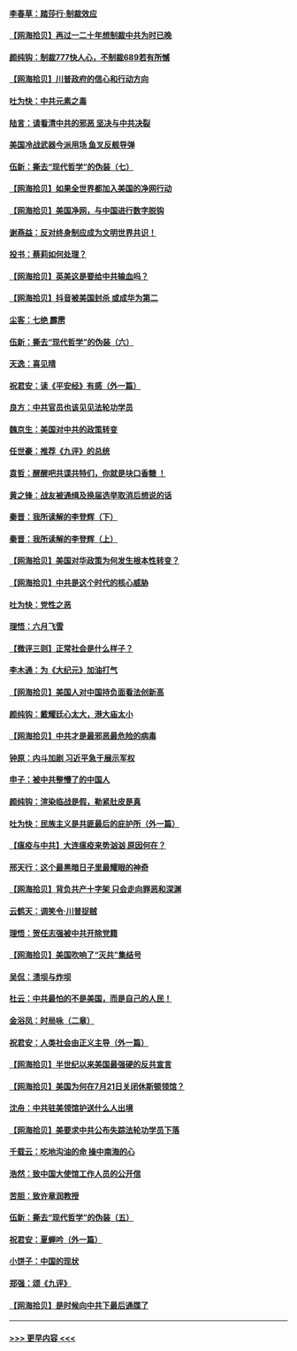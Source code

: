 #### [李春草：踏莎行·制裁效应](../pages/nsc993/n12318290.md?t=08102102) 
#### [【网海拾贝】再过一二十年想制裁中共为时已晚](../pages/nsc993/n12318195.md?t=08102102) 
#### [颜纯钩：制裁777快人心，不制裁689若有所憾](../pages/nsc993/n12316912.md?t=08102102) 
#### [【网海拾贝】川普政府的信心和行动方向](../pages/nsc993/n12316673.md?t=08102102) 
#### [吐为快：中共元素之毒](../pages/nsc993/n12316547.md?t=08102102) 
#### [陆言：请看清中共的邪恶 坚决与中共决裂](../pages/nsc993/n12315784.md?t=08102102) 
#### [美国冷战武器今派用场 鱼叉反舰导弹](../pages/nsc993/n12316258.md?t=08102102) 
#### [伍新：撕去“现代哲学”的伪装（七）](../pages/nsc993/n12315846.md?t=08102102) 
#### [【网海拾贝】如果全世界都加入美国的净网行动](../pages/nsc993/n12315588.md?t=08102102) 
#### [【网海拾贝】美国净网，与中国进行数字脱钩](../pages/nsc993/n12312813.md?t=08102102) 
#### [谢燕益：反对终身制应成为文明世界共识！](../pages/nsc993/n12310465.md?t=08102102) 
#### [投书：蔡莉如何处理？](../pages/nsc993/n12310224.md?t=08102102) 
#### [【网海拾贝】英美这是要给中共输血吗？](../pages/nsc993/n12307646.md?t=08102102) 
#### [【网海拾贝】抖音被美国封杀 或成华为第二](../pages/nsc993/n12305277.md?t=08102102) 
#### [尘客：七绝 霹雳](../pages/nsc993/n12304053.md?t=08102102) 
#### [伍新：撕去“现代哲学”的伪装（六）](../pages/nsc993/n12303243.md?t=08102102) 
#### [天逸：喜见晴](../pages/nsc993/n12303226.md?t=08102102) 
#### [祝君安：读《平安经》有感（外一篇）](../pages/nsc993/n12303170.md?t=08102102) 
#### [良方：中共官员也该见见法轮功学员](../pages/nsc993/n12302985.md?t=08102102) 
#### [魏京生：美国对中共的政策转变](../pages/nsc993/n12302929.md?t=08102102) 
#### [任世豪：推荐《九评》的总统](../pages/nsc993/n12302838.md?t=08102102) 
#### [袁哲：醒醒吧共谍共特们，你就是块口香糖 ！](../pages/nsc993/n12302678.md?t=08102102) 
#### [黄之锋：战友被通缉及换届选举取消后想说的话](../pages/nsc993/n12302681.md?t=08102102) 
#### [秦晋：我所读解的李登辉（下）](../pages/nsc993/n12302171.md?t=08102102) 
#### [秦晋：我所读解的李登辉（上）](../pages/nsc993/n12301979.md?t=08102102) 
#### [【网海拾贝】美国对华政策为何发生根本性转变？](../pages/nsc993/n12302091.md?t=08102102) 
#### [【网海拾贝】中共是这个时代的核心威胁](../pages/nsc993/n12300541.md?t=08102102) 
#### [吐为快：党性之恶](../pages/nsc993/n12300263.md?t=08102102) 
#### [理悟：六月飞雪](../pages/nsc993/n12300243.md?t=08102102) 
#### [【微评三则】正常社会是什么样子？](../pages/nsc993/n12300228.md?t=08102102) 
#### [李木通：为《大纪元》加油打气](../pages/nsc993/n12280363.md?t=08102102) 
#### [【网海拾贝】美国人对中国持负面看法创新高](../pages/nsc993/n12298720.md?t=08102102) 
#### [颜纯钩：戴耀廷心太大，港大庙太小](../pages/nsc993/n12297682.md?t=08102102) 
#### [【网海拾贝】中共才是最邪恶最危险的病毒](../pages/nsc993/n12296470.md?t=08102102) 
#### [钟原：内斗加剧 习近平急于展示军权](../pages/nsc993/n12292544.md?t=08102102) 
#### [申子：被中共整懵了的中国人](../pages/nsc993/n12291389.md?t=08102102) 
#### [颜纯钩：渲染临战是假，勒紧肚皮是真](../pages/nsc993/n12290945.md?t=08102102) 
#### [吐为快：民族主义是共匪最后的庇护所（外一篇）](../pages/nsc993/n12290887.md?t=08102102) 
#### [【瘟疫与中共】大连瘟疫来势汹汹 原因何在？](../pages/nsc993/n12287474.md?t=08102102) 
#### [邢天行：这个最黑暗日子里最耀眼的神奇](../pages/nsc993/n12289882.md?t=08102102) 
#### [【网海拾贝】背负共产十字架 只会走向罪恶和深渊](../pages/nsc993/n12288290.md?t=08102102) 
#### [云鹤天：调笑令·川普捉贼](../pages/nsc993/n12285672.md?t=08102102) 
#### [理悟：贺任志强被中共开除党籍](../pages/nsc993/n12285597.md?t=08102102) 
#### [【网海拾贝】美国吹响了“灭共”集结号](../pages/nsc993/n12284522.md?t=08102102) 
#### [吴侃：溃坝与炸坝](../pages/nsc993/n12283593.md?t=08102102) 
#### [杜云：中共最怕的不是美国，而是自己的人民！](../pages/nsc993/n12282935.md?t=08102102) 
#### [金浴凤：时局咏（二章）](../pages/nsc993/n12282923.md?t=08102102) 
#### [祝君安：人类社会由正义主导（外一篇）](../pages/nsc993/n12282809.md?t=08102102) 
#### [【网海拾贝】半世纪以来美国最强硬的反共宣言](../pages/nsc993/n12282656.md?t=08102102) 
#### [【网海拾贝】美国为何在7月21日关闭休斯顿领馆？](../pages/nsc993/n12279731.md?t=08102102) 
#### [沈舟：中共驻美领馆护送什么人出境](../pages/nsc993/n12278949.md?t=08102102) 
#### [【网海拾贝】美要求中共公布失踪法轮功学员下落](../pages/nsc993/n12277656.md?t=08102102) 
#### [千载云：吃地沟油的命 操中南海的心](../pages/nsc993/n12277533.md?t=08102102) 
#### [浩然：致中国大使馆工作人员的公开信](../pages/nsc993/n12277436.md?t=08102102) 
#### [苦胆：致许章润教授](../pages/nsc993/n12274876.md?t=08102102) 
#### [伍新：撕去“现代哲学”的伪装（五）](../pages/nsc993/n12274833.md?t=08102102) 
#### [祝君安：夏蝉吟（外一篇）](../pages/nsc993/n12274794.md?t=08102102) 
#### [小饼子：中国的现状](../pages/nsc993/n12274774.md?t=08102102) 
#### [郑强：颂《九评》](../pages/nsc993/n12274570.md?t=08102102) 
#### [【网海拾贝】是时候向中共下最后通牒了](../pages/nsc993/n12274156.md?t=08102102) 

----
#### [ >>> 更早内容 <<< ](../indexes/nsc993-earlier.md)
